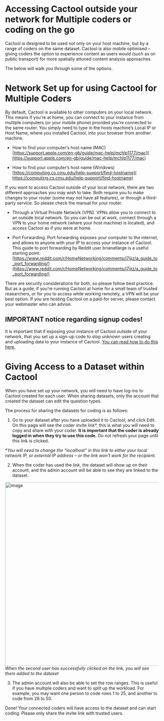 
# Accessing Cactool outside your network for Multiple coders or coding on the go

Cactool is designed to be used not only on your host machine, but by a range of coders on the same dataset. Cactool is also mobile optimised – giving coders the option to experience content as users would (such as on public transport) for more spatially attuned content analysis approaches. 

The below will walk you through some of the options.


# Network Set up for using Cactool for Multiple Coders

By default, Cactool is available to other computers on your local network. This means if you’re at home, you can connect to your instance from multiple computers (or your mobile phone) provided you’re connected to the same router. You simply need to type in the hosts machine’s Local IP or Host Name, where you installed Cactool, into your browser from another machine.

-	How to find your computer’s host name (MAC) [https://support.apple.com/en-gb/guide/mac-help/mchlp1177/mac]( https://support.apple.com/en-gb/guide/mac-help/mchlp1177/mac)

-	How to find your computer’s host name (Windows) [https://computing.cs.cmu.edu/help-support/find-hostname]( https://computing.cs.cmu.edu/help-support/find-hostname)

If you want to access Cactool outside of your local network, there are two different approaches you may wish to take. Both require you to make changes to your router (some may not have all features), or through a third-party service. So please check the manual for your router.

-	Through a Virtual Private Network (VPN). VPNs allow you to connect to an outside local network. So you can be out at work, connect through a VPN to your home network (where your host machine) is located), and access Cactool as if you were at home. 

-	Port Forwarding. Port forwarding exposes your computer to the internet, and allows to anyone with your IP to access your instance of Cactool. This guide to port forwarding by Reddit user brianatlarge  is a useful starting point: [https://www.reddit.com/r/HomeNetworking/comments/i7ijiz/a_guide_to_port_forwarding/](https://www.reddit.com/r/HomeNetworking/comments/i7ijiz/a_guide_to_port_forwarding/)


There are security considerations for both, so please follow best practice. But as a guide, if you’re running Cactool at home for a small team of trusted researchers, or for you to access while working remotely, a VPN will be your best option. If you are hosting Cactool on a paid-for server, please contact your webmaster who can advise.



## **IMPORTANT notice regarding signup codes!**

It is important that if exposing your instance of Cactool outside of your network, that you set up a sign-up code to stop unknown users creating and uploading data to your instance of Cactool. [You can read how to do this here.](https://cactool.github.io/setup/config)




# Giving Access to a Dataset within Cactool

When you have set up your network, you will need to have log-ins to Cactool created for each user.  When sharing datasets, only the account that created the dataset can edit the question types.


The process for sharing the datasets for coding is as follows:
1.	Go to your dataset after you have uploaded it to Cactool, and click Edit. On this page will see the coder invite link*, this is what you will need to copy and share with your coder. **It is important that the coder is already logged in when they try to use this code.** Do not refresh your page until this link is clicked.

**You will need to change the “localhost” in this link to either your local network IP, or external IP address – or the link won’t work for the recipient.*


2.	When the coder has used the link, the dataset will show up on their account, and the admin account will be able to see they are linked to the dataset.   

<picture><img width="600" alt="image" src="https://github.com/cactool/cactool.github.io/assets/11173283/e20b0e23-bec2-4fa2-ad1b-4f2f7e939657"></picture>  
*When the second user has successfully clicked on the link, you will see them added to the dataset*


3.	The admin account will also be able to set the row ranges. This is useful if you have multiple coders and want to split up the workload. For example, you may want one person to code rows 1 to 25, and another to code from 26 to 50.

Done! Your connected coders will have access to the dataset and can start coding. Please only share the invite link with trusted users.
